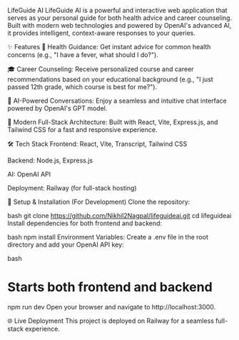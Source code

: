 LifeGuide AI
LifeGuide AI is a powerful and interactive web application that serves as your personal guide for both health advice and career counseling. Built with modern web technologies and powered by OpenAI's advanced AI, it provides intelligent, context-aware responses to your queries.

✨ Features
🤒 Health Guidance: Get instant advice for common health concerns (e.g., "I have a fever, what should I do?").

🎓 Career Counseling: Receive personalized course and career recommendations based on your educational background (e.g., "I just passed 12th grade, which course is best for me?").

💬 AI-Powered Conversations: Enjoy a seamless and intuitive chat interface powered by OpenAI's GPT model.

🚀 Modern Full-Stack Architecture: Built with React, Vite, Express.js, and Tailwind CSS for a fast and responsive experience.

🛠️ Tech Stack
Frontend: React, Vite, Transcript, Tailwind CSS

Backend: Node.js, Express.js

AI: OpenAI API

Deployment: Railway (for full-stack hosting)

🔑 Setup & Installation (For Development)
Clone the repository:

bash
git clone https://github.com/Nikhil2Nagpal/lifeguideai.git
cd lifeguideai
Install dependencies for both frontend and backend:

bash
npm install
Environment Variables:
Create a .env file in the root directory and add your OpenAI API key:

bash
# Starts both frontend and backend
npm run dev
Open your browser and navigate to http://localhost:3000.

🌐 Live Deployment
This project is deployed on Railway for a seamless full-stack experience.
